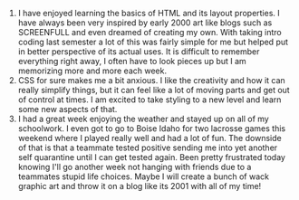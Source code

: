 1. I have enjoyed learning the basics of HTML and its layout properties. I have always been very inspired by early 2000 art like blogs such as SCREENFULL and even dreamed of creating my own. With taking intro coding last semester a lot of this was fairly simple for me but helped put in better perspective of its actual uses. It is difficult to remember everything right away, I often have to look pieces up but I am memorizing more and more each week.
2. CSS for sure makes me a bit anxious. I like the creativity and how it can really simplify things, but it can feel like a lot of moving parts and get out of control at times. I am excited to take styling to a new level and learn some new aspects of that.
3. I had a great week enjoying the weather and stayed up on all of my schoolwork. I even got to go to Boise Idaho for two lacrosse games this weekend where I played really well and had a lot of fun. The downside of that is that a teammate tested positive sending me into yet another self quarantine until I can get tested again. Been pretty frustrated today knowing I'll go another week not hanging with friends due to a teammates stupid life choices. Maybe I will create a bunch of wack graphic art and throw it on a blog like its 2001 with all of my time! 
